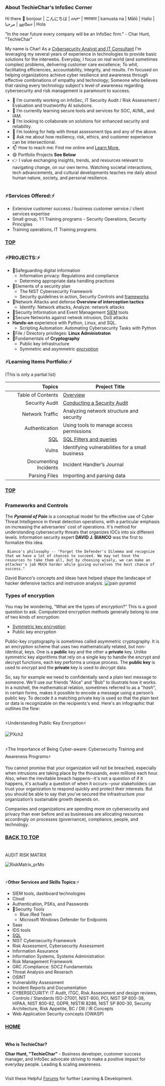 ### About TechieChar's InfoSec Corner

Hi there 👋 bonjour | こんにちは | ሰላም | नमस्कार | kamusta na | Mālō | Hallo | مرحبا | ஹலோ | Hola

"In the near future every company will be an InfoSec firm." - Char Hunt, "TechieChar"

My name is Char! As a [Cybersecurity Analyst and IT Consultant](https://www.charhunt.org) I'm leveraging my several years of experience in technologies to provide basic solutions for the interwebs. Everyday, I focus on real world (and sometimes complex) problems, delivering customer care excellence; To whit, facilitating efficiencies, accountability, integrity, and results. I'm focused on helping organizations achieve cyber resilience and awareness through effective combinations of empathy and technology; Someone who believes that raising every technology subject's level of awareness regarding cybersecurity and risk management is paramount to success. 

- 🔭 I’m currently working on InfoSec, IT Security Audit / Risk Assessment / Evaluation and trustworthy AI solutions.
- 🌱 I’m currently learning secure tools and services for SOC, AI/ML, and IAM.
- 👯 I’m looking to collaborate on solutions foir enhanced security and reliability.
- 🤔 I’m looking for help with threat assessment tips and any of the above.
- 💬 Ask me about how resiliency, risk, ethics, and customer experience can be intersectional.
- 📫 How to reach me: Find me online and [Learn More.](https://solo.to/treadm1ll)
- 😄 Portfolio Projects **See Below**
- 👉 I value exchanging insights, trends, and resources relevant to navigating change, on our own terms.
Watching societal interactions, tech advancements, and cultural developments teaches me daily about human nature, society, and personal resilience.
#


### ⚡Services Offered:⚡

- Extensive customer success / business customer service / client services expertise
- Small group, 1:1 Training programs - Security Operations, Security Principles
- Training operations, IT Training programs


### [TOP](https://github.com/Char-Hunt/Learning-Info-Sec/blob/main/README.md#about-techiechars-infosec-corner)


##
### ⚡PROJECTS:⚡
- 🔭Safeguarding digital information
  - Information privacy: Regulations and compliance
  - Determing appropriate data handling practices
- 🔭Elements of a security plan
  - The NIST Cybersecurity Framework
  -  Security guidelines in action, Security Controls and [frameworks](https://github.com/Char-Hunt/Learning-Info-Sec#frameworks-and-controls)
- 🔭Network Attacks and defense **Overview of interception tactics**
  - Identify: Network attacks, Analyze: network attacks
- 🔭Security Information and Event Management [SIEM](https://github.com/Char-Hunt/SIEM-What-Is-It#siem-what-is-it) tools
 - 🔭Secure Networks against netwok intrusion, DoS attacks
- **Hands-on** experience with Python, Linux, and SQL.
  - Scripting Automation: Automating Cybersecurity Tasks with Python
- 🔭File / Directory privileges: **Linux Administraton**
- 🔭Fundamentals of **Cryptography**
  - Public key infrastructure
  - Symmetric and asymmetric [encryption](https://github.com/Char-Hunt/Learning-Info-Sec/blob/main/README.md#types-of-encryption)


### ⚡Learning Items Portfolio:⚡
(This is only a partial list)

|  Topics               |          Project Title                                                                                  |
|----------------------:|---------------------------------------------------------------------------------------------------------|
|  Table of Contents    | [Overview]( )                                                                                           |
|  Security Audit       | [Conducting a Security Audit]( )                                                                        |
|  Network Traffic      | Analyzing network structure and security                                                                |
|  Authentication       | Using tools to manage access permissions                                                                |
|  [SQL](https://github.com/Char-Hunt/special-guide) | [SQL Filters and queries](https://github.com/Char-Hunt/Data-Retrievals)    |
|  Vulns                | Identifying vulnerabilities for a small business                                                        |
|  Documenting Incidents| Incident Handler’s Journal                                                                              |
|  Parsing Files        | Importing and parsing data                                                                              |


### [TOP](https://github.com/Char-Hunt/Learning-Info-Sec/blob/main/README.md#about-techiechars-infosec-corner)

 
## 
### Frameworks and Controls
The **_Pyramid of Pain_** is a conceptual model for the effective use of Cyber Threat Intelligence in threat detection operations, with a particular emphasis on increasing the adversaries' cost of operations. It's method for understanding cybersecurity threats that organizes IOCs into six different levels. 
Information security expert **DAVID J. BIANCO** was the first to formalize this idea.

     Bianco's philosophy -- "Forget the Defender's Dilemma and recognize that we have a lot of chances to succeed. We may not have the resources to take them all, but by choosing wisely, we can make an attacker's job MUCH harder while giving ourselves the best chance of success."

David Bianco's concepts and ideas have helped shape the landscape of hacker defensive tactics and instrusion analysis.
![pain pyramid](https://github.com/Char-Hunt/Learning-Info-Sec/assets/138831832/c5567814-c8ad-485e-8e11-bcc12243d593)

### Types of encryption

You may be wondering, “What are the types of encryption?” This is a good question to ask. Computerized encryption methods generally belong to one of two kinds of encryption:

   - [Symmetric key encryption](https://github.com/Char-Hunt/Ecryption-Foundations/blob/main/README.md#ecryption-foundations)
   - Public key encryption

Public-key cryptography is sometimes called asymmetric cryptography. It is an encryption scheme that uses two mathematically related, but non-identical, keys. One is a **public** key and the other a **private** key. Unlike symmetric key algorithms that rely on a single key to handle the encrypt and decrypt functions, each key performs a unique process. The **public key** is used to _encrypt_ and the **private** key is used to _decrypt_ data. 

So, say for example we need to confidentially send a plain text message to someone. We'll use our friends "Alice" and "Bob" to illustrate how it works. In a nutshell, the mathematical relation, sometimes referred to as a "_hash_", in certain forms, makes it possible to encode a message using a person’s public key. To decode it a matching private key is used so that the plain text or data is recognizable on the recipients's end. Here's an infographic that outlines the flow: 
##
⚡Understanding Public Key Encryption⚡

![PXch2](https://github.com/Char-Hunt/Learning-Info-Sec/assets/138831832/875517cd-904b-4ad8-9997-3b02b9678225)

##
⚡The Importance of Being Cyber-aware: Cybersecurity Training and Awareness Programs⚡

You cannot promise that your organization will not be breached, especially when intrusions are taking place by the thousands, even millions each hour. Also, when the inevitable breach happens--it's not a question of if it happens, it's actually a question of when it occurs--your stakeholders can trust your organization to respond quickly and protect their interests. But you should be able to say that you’ve secured the infrastructure your organization’s sustainable growth depends on.

Companies and organizations are spending more on cybersecurity and privacy than ever before and as businesses are allocating resources accordingly on processes (governance), compliance, people, and technology.


### [BACK TO TOP](https://github.com/Char-Hunt/Learning-Info-Sec/blob/main/README.md#about-techiechars-infosec-corner)


#
AUDIT RISK MATRIX

![RiskMatrix_prMo](https://github.com/Char-Hunt/Learning-Info-Sec/assets/138831832/36014181-2ddd-4ed2-8705-804a7e5792b3)

#
⚡**Other Services and Skills Topics**:⚡ 

- SIEM tools, dashboard technologies
- Cloud
- Authentication, PSKs, and Passwords
- 🔭Security Tools
  - Blue /Red Team
  - Microsoft Windows Defender for Endpoints
- Saas
- IDS tools
- [SQL](https://github.com/Char-Hunt/special-guide)
- NIST Cybersecurity Framework
- Risk Assessment, Cybersecurity Assessment
- Information Assurance
- Information Systems, Systems Administration
- Risk Management Framework
- GRC /Compliance: SOC2 Fundamentals
- Threat Analysis and Reserach
- OSINT
- Vulnerability Assessment
- Incident Reports and Documentation
- CYBERSECURITY: IT Audit, ITGC, Risk Assessment and design reviews, Controls / Standards ISO-27001, NIST-800, PCI, NIST SP 800-39, HIPAA, NIST 800-82, GDPR, NISTIR 8286, NIST SP 800-30, Security Architecture, Risk Appetite, BC / DR / IR Concepts
- Web Application Security concepts (OWASP)

### [HOME](https://github.com/Char-Hunt)
#
**Who is TechieChar?**

**Char Hunt, "TechieChar"** - Business developer, customer success manager, and InfoSec advocate striving to make a positive impact for everyday people. Leading & scaling awareness.


##
Visit these Helpful [Forums](https://github.com/Char-Hunt/Forums/blob/main/README.md#forums ) for further Learning & Development.
